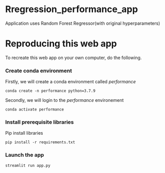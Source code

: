 # Rregression_performance_app
Application uses Random Forest Regressor(with original hyperparameters)
# Reproducing this web app
To recreate this web app on your own computer, do the following.

### Create conda environment
Firstly, we will create a conda environment called *performance*
```
conda create -n performance python=3.7.9
```
Secondly, we will login to the *performance* environement
```
conda activate performance
```
### Install prerequisite libraries


Pip install libraries
```
pip install -r requirements.txt
```

###  Launch the app

```
streamlit run app.py
```
